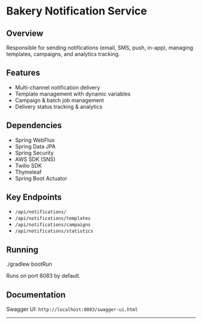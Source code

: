 # Bakery Notification Service

## Overview
Responsible for sending notifications (email, SMS, push, in-app), managing templates, campaigns, and analytics tracking.

## Features
- Multi-channel notification delivery
- Template management with dynamic variables
- Campaign & batch job management
- Delivery status tracking & analytics

## Dependencies
- Spring WebFlux
- Spring Data JPA
- Spring Security
- AWS SDK (SNS)
- Twilio SDK
- Thymeleaf
- Spring Boot Actuator

## Key Endpoints
- `/api/notifications/`
- `/api/notifications/templates`
- `/api/notifications/campaigns`
- `/api/notifications/statistics`

## Running
./gradlew bootRun

Runs on port 8083 by default.

## Documentation
Swagger UI: `http://localhost:8083/swagger-ui.html`

---